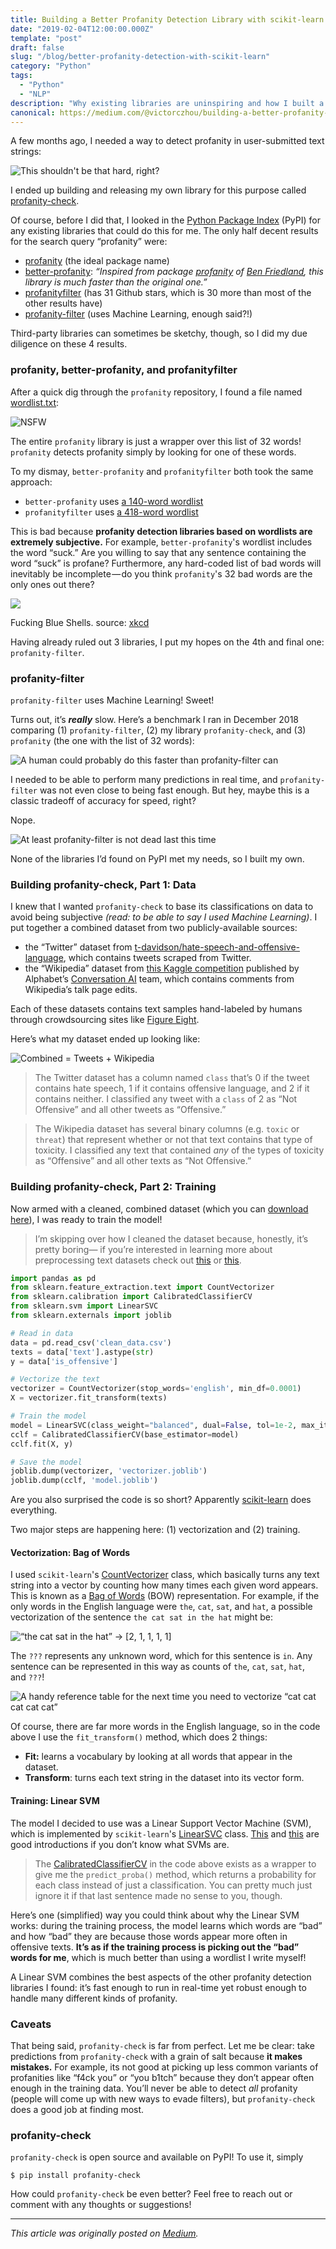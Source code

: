 ```yaml
---
title: Building a Better Profanity Detection Library with scikit-learn
date: "2019-02-04T12:00:00.000Z"
template: "post"
draft: false
slug: "/blog/better-profanity-detection-with-scikit-learn"
category: "Python"
tags:
  - "Python"
  - "NLP"
description: "Why existing libraries are uninspiring and how I built a better one."
canonical: https://medium.com/@victorczhou/building-a-better-profanity-detection-library-with-scikit-learn-3638b2f2c4c2
---
```


A few months ago, I needed a way to detect profanity in user-submitted text strings:

![This shouldn't be that hard, right?](https://cdn-images-1.medium.com/max/1600/1*i2fk4aGvplR7le_3PPajAA.png)

I ended up building and releasing my own library for this purpose called [profanity-check](https://github.com/vzhou842/profanity-check).

Of course, before I did that, I looked in the [Python Package Index](https://pypi.org/) (PyPI) for any existing libraries that could do this for me. The only half decent results for the search query “profanity” were:

*   [profanity](https://pypi.org/project/profanity/) (the ideal package name)
*   [better-profanity](https://pypi.org/project/better-profanity/): _“Inspired from package_ [_profanity_](https://github.com/ben174/profanity) _of_ [_Ben Friedland_](https://github.com/ben174)_, this library is much faster than the original one.”_
*   [profanityfilter](https://pypi.org/project/profanityfilter/) (has 31 Github stars, which is 30 more than most of the other results have)
*   [profanity-filter](https://pypi.org/project/profanity-filter/) (uses Machine Learning, enough said?!)

Third-party libraries can sometimes be sketchy, though, so I did my due diligence on these 4 results.

### profanity, better-profanity, and profanityfilter

After a quick dig through the `profanity` repository, I found a file named [wordlist.txt](https://github.com/ben174/profanity/blob/master/profanity/data/wordlist.txt):

![NSFW](https://cdn-images-1.medium.com/max/2000/1*0lTbmHR5WE7HZ8wCvLpqtg.png)

The entire `profanity` library is just a wrapper over this list of 32 words! `profanity` detects profanity simply by looking for one of these words.

To my dismay, `better-profanity` and `profanityfilter` both took the same approach:

*   `better-profanity` uses [a 140-word wordlist](https://github.com/snguyenthanh/better_profanity/blob/master/better_profanity/profanity_wordlist.txt)
*   `profanityfilter` uses [a 418-word wordlist](https://github.com/areebbeigh/profanityfilter/blob/master/profanityfilter/data/badwords.txt)

This is bad because **profanity detection libraries based on wordlists are extremely subjective.** For example, `better-profanity`'s wordlist includes the word “suck.” Are you willing to say that any sentence containing the word “suck” is profane? Furthermore, any hard-coded list of bad words will inevitably be incomplete — do you think `profanity`'s 32 bad words are the only ones out there?


![](https://cdn-images-1.medium.com/max/2000/1*n5OWj4WEPkGexXO28_yteg.png)
<figcaption>
  Fucking Blue Shells. source: <a href="https://xkcd.com/290/" target="_blank">xkcd</a>
</figcaption>

Having already ruled out 3 libraries, I put my hopes on the 4th and final one: `profanity-filter`.

### profanity-filter

`profanity-filter` uses Machine Learning! Sweet!

Turns out, it’s **_really_** slow. Here’s a benchmark I ran in December 2018 comparing (1) `profanity-filter`, (2) my library `profanity-check`, and (3) `profanity` (the one with the list of 32 words):

![A human could probably do this faster than profanity-filter can](https://cdn-images-1.medium.com/max/1600/1*KRJEl4YHfSTk9PmmScIcUA.png)

I needed to be able to perform many predictions in real time, and `profanity-filter` was not even close to being fast enough. But hey, maybe this is a classic tradeoff of accuracy for speed, right?

Nope.

![At least profanity-filter is not dead last this time](https://cdn-images-1.medium.com/max/1600/1*LYOeGE6vTXTAKhJ_W1fZgQ.png)

None of the libraries I’d found on PyPI met my needs, so I built my own.

### Building profanity-check, Part 1: Data

I knew that I wanted `profanity-check` to base its classifications on data to avoid being subjective _(read: to be able to say I used Machine Learning)_. I put together a combined dataset from two publicly-available sources:

*   the “Twitter” dataset from [t-davidson/hate-speech-and-offensive-language](https://github.com/t-davidson/hate-speech-and-offensive-language/tree/master/data), which contains tweets scraped from Twitter.
*   the “Wikipedia” dataset from [this Kaggle competition](https://www.kaggle.com/c/jigsaw-toxic-comment-classification-challenge) published by Alphabet’s [Conversation AI](https://conversationai.github.io/) team, which contains comments from Wikipedia’s talk page edits.

Each of these datasets contains text samples hand-labeled by humans through crowdsourcing sites like [Figure Eight](https://www.figure-eight.com/).

Here’s what my dataset ended up looking like:

![Combined = Tweets + Wikipedia](https://cdn-images-1.medium.com/max/1600/1*Bw_we8cbs-WOpWXOCxzSTg.png)

> The Twitter dataset has a column named `class` that’s 0 if the tweet contains hate speech, 1 if it contains offensive language, and 2 if it contains neither. I classified any tweet with a `class` of 2 as “Not Offensive” and all other tweets as “Offensive.”

> The Wikipedia dataset has several binary columns (e.g. `toxic` or `threat`) that represent whether or not that text contains that type of toxicity. I classified any text that contained _any_ of the types of toxicity as “Offensive” and all other texts as “Not Offensive.”

### Building profanity-check, Part 2: Training

Now armed with a cleaned, combined dataset (which you can [download here](https://github.com/vzhou842/profanity-check/blob/master/profanity_check/data/clean_data.csv)), I was ready to train the model!

> I’m skipping over how I cleaned the dataset because, honestly, it’s pretty boring— if you’re interested in learning more about preprocessing text datasets check out [this](https://machinelearningmastery.com/clean-text-machine-learning-python/) or [this](https://medium.com/@datamonsters/text-preprocessing-in-python-steps-tools-and-examples-bf025f872908).

```python
import pandas as pd
from sklearn.feature_extraction.text import CountVectorizer
from sklearn.calibration import CalibratedClassifierCV
from sklearn.svm import LinearSVC
from sklearn.externals import joblib

# Read in data
data = pd.read_csv('clean_data.csv')
texts = data['text'].astype(str)
y = data['is_offensive']

# Vectorize the text
vectorizer = CountVectorizer(stop_words='english', min_df=0.0001)
X = vectorizer.fit_transform(texts)

# Train the model
model = LinearSVC(class_weight="balanced", dual=False, tol=1e-2, max_iter=1e5)
cclf = CalibratedClassifierCV(base_estimator=model)
cclf.fit(X, y)

# Save the model
joblib.dump(vectorizer, 'vectorizer.joblib')
joblib.dump(cclf, 'model.joblib')
```
<figcaption>
  Are you also surprised the code is so short?
  Apparently <a href="https://scikit-learn.org/" target="_blank">scikit-learn</a> does everything.
</figcaption>

Two major steps are happening here: (1) vectorization and (2) training.

#### Vectorization: Bag of Words

I used `scikit-learn`'s [CountVectorizer](https://scikit-learn.org/stable/modules/generated/sklearn.feature_extraction.text.CountVectorizer.html) class, which basically turns any text string into a vector by counting how many times each given word appears. This is known as a [Bag of Words](https://en.wikipedia.org/wiki/Bag-of-words_model) (BOW) representation. For example, if the only words in the English language were `the`, `cat`, `sat`, and `hat`, a possible vectorization of the sentence `the cat sat in the hat` might be:

![“the cat sat in the hat” -> [2, 1, 1, 1, 1]](https://cdn-images-1.medium.com/max/1600/1*sbnts1u_QFB_V-X5DSC3pg.png)

The `???` represents any unknown word, which for this sentence is `in`. Any sentence can be represented in this way as counts of `the`, `cat`, `sat`, `hat`, and `???`!

![A handy reference table for the next time you need to vectorize “cat cat cat cat cat”](https://cdn-images-1.medium.com/max/1600/1*-wONWZDab2gNQP3Rfdpt_A.png)

Of course, there are far more words in the English language, so in the code above I use the `fit_transform()` method, which does 2 things:

*   **Fit:** learns a vocabulary by looking at all words that appear in the dataset.
*   **Transform**: turns each text string in the dataset into its vector form.

#### Training: Linear SVM

The model I decided to use was a Linear Support Vector Machine (SVM), which is implemented by `scikit-learn`'s [LinearSVC](https://scikit-learn.org/stable/modules/generated/sklearn.svm.LinearSVC.html) class. [This](https://medium.com/machine-learning-101/chapter-2-svm-support-vector-machine-theory-f0812effc72) and [this](https://www.svm-tutorial.com/2014/11/svm-understanding-math-part-1/) are good introductions if you don’t know what SVMs are.

> The [CalibratedClassifierCV](https://scikit-learn.org/stable/modules/generated/sklearn.calibration.CalibratedClassifierCV.html) in the code above exists as a wrapper to give me the `predict_proba()` method, which returns a probability for each class instead of just a classification. You can pretty much just ignore it if that last sentence made no sense to you, though.

Here’s one (simplified) way you could think about why the Linear SVM works: during the training process, the model learns which words are “bad” and how “bad” they are because those words appear more often in offensive texts. **It’s as if the training process is picking out the “bad” words for me**, which is much better than using a wordlist I write myself!

A Linear SVM combines the best aspects of the other profanity detection libraries I found: it’s fast enough to run in real-time yet robust enough to handle many different kinds of profanity.

### Caveats

That being said, `profanity-check` is far from perfect. Let me be clear: take predictions from `profanity-check` with a grain of salt because **it makes mistakes.** For example, its not good at picking up less common variants of profanities like “f4ck you” or “you b1tch” because they don’t appear often enough in the training data. You’ll never be able to detect _all_ profanity (people will come up with new ways to evade filters), but `profanity-check` does a good job at finding most.

### profanity-check

`profanity-check` is open source and available on PyPI! To use it, simply

```
$ pip install profanity-check
```

How could `profanity-check` be even better? Feel free to reach out or comment with any thoughts or suggestions!

* * *

_This article was originally posted on [Medium](https://medium.com/@victorczhou/building-a-better-profanity-detection-library-with-scikit-learn-3638b2f2c4c2)._


